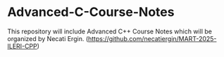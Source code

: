 # Advanced-C-Course-Notes
This repository will include Advanced C++ Course Notes which will be organized by Necati Ergin. (https://github.com/necatiergin/MART-2025-ILERI-CPP)
